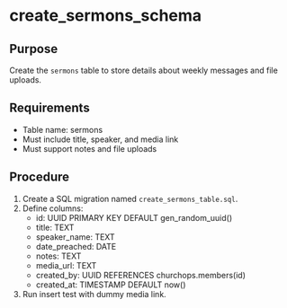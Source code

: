 # create_sermons_schema

## Purpose
Create the `sermons` table to store details about weekly messages and file uploads.

## Requirements
- Table name: sermons
- Must include title, speaker, and media link
- Must support notes and file uploads

## Procedure
1. Create a SQL migration named `create_sermons_table.sql`.
2. Define columns:
   - id: UUID PRIMARY KEY DEFAULT gen_random_uuid()
   - title: TEXT
   - speaker_name: TEXT
   - date_preached: DATE
   - notes: TEXT
   - media_url: TEXT
   - created_by: UUID REFERENCES churchops.members(id)
   - created_at: TIMESTAMP DEFAULT now()
3. Run insert test with dummy media link.
